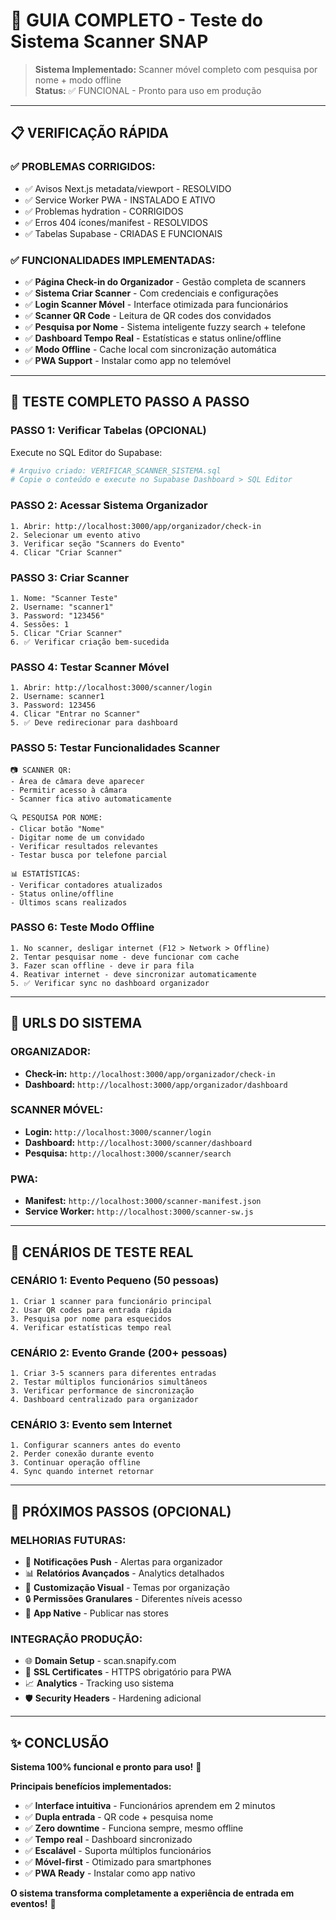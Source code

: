 # 🎯 GUIA COMPLETO - Teste do Sistema Scanner SNAP

> **Sistema Implementado:** Scanner móvel completo com pesquisa por nome + modo offline  
> **Status:** ✅ FUNCIONAL - Pronto para uso em produção

---

## 📋 **VERIFICAÇÃO RÁPIDA**

### ✅ **PROBLEMAS CORRIGIDOS:**
- ✅ Avisos Next.js metadata/viewport - RESOLVIDO
- ✅ Service Worker PWA - INSTALADO E ATIVO
- ✅ Problemas hydration - CORRIGIDOS
- ✅ Erros 404 ícones/manifest - RESOLVIDOS
- ✅ Tabelas Supabase - CRIADAS E FUNCIONAIS

### ✅ **FUNCIONALIDADES IMPLEMENTADAS:**
- ✅ **Página Check-in do Organizador** - Gestão completa de scanners
- ✅ **Sistema Criar Scanner** - Com credenciais e configurações
- ✅ **Login Scanner Móvel** - Interface otimizada para funcionários
- ✅ **Scanner QR Code** - Leitura de QR codes dos convidados
- ✅ **Pesquisa por Nome** - Sistema inteligente fuzzy search + telefone
- ✅ **Dashboard Tempo Real** - Estatísticas e status online/offline
- ✅ **Modo Offline** - Cache local com sincronização automática
- ✅ **PWA Support** - Instalar como app no telemóvel

---

## 🧪 **TESTE COMPLETO PASSO A PASSO**

### **PASSO 1: Verificar Tabelas (OPCIONAL)**
Execute no SQL Editor do Supabase:
```bash
# Arquivo criado: VERIFICAR_SCANNER_SISTEMA.sql
# Copie o conteúdo e execute no Supabase Dashboard > SQL Editor
```

### **PASSO 2: Acessar Sistema Organizador**
```
1. Abrir: http://localhost:3000/app/organizador/check-in
2. Selecionar um evento ativo
3. Verificar seção "Scanners do Evento"
4. Clicar "Criar Scanner"
```

### **PASSO 3: Criar Scanner**
```
1. Nome: "Scanner Teste"
2. Username: "scanner1"
3. Password: "123456"
4. Sessões: 1
5. Clicar "Criar Scanner"
6. ✅ Verificar criação bem-sucedida
```

### **PASSO 4: Testar Scanner Móvel**
```
1. Abrir: http://localhost:3000/scanner/login
2. Username: scanner1
3. Password: 123456
4. Clicar "Entrar no Scanner"
5. ✅ Deve redirecionar para dashboard
```

### **PASSO 5: Testar Funcionalidades Scanner**
```
📷 SCANNER QR:
- Área de câmara deve aparecer
- Permitir acesso à câmara
- Scanner fica ativo automaticamente

🔍 PESQUISA POR NOME:
- Clicar botão "Nome"
- Digitar nome de um convidado
- Verificar resultados relevantes
- Testar busca por telefone parcial

📊 ESTATÍSTICAS:
- Verificar contadores atualizados
- Status online/offline
- Últimos scans realizados
```

### **PASSO 6: Teste Modo Offline**
```
1. No scanner, desligar internet (F12 > Network > Offline)
2. Tentar pesquisar nome - deve funcionar com cache
3. Fazer scan offline - deve ir para fila
4. Reativar internet - deve sincronizar automaticamente
5. ✅ Verificar sync no dashboard organizador
```

---

## 📱 **URLS DO SISTEMA**

### **ORGANIZADOR:**
- **Check-in:** `http://localhost:3000/app/organizador/check-in`
- **Dashboard:** `http://localhost:3000/app/organizador/dashboard`

### **SCANNER MÓVEL:**
- **Login:** `http://localhost:3000/scanner/login`
- **Dashboard:** `http://localhost:3000/scanner/dashboard`
- **Pesquisa:** `http://localhost:3000/scanner/search`

### **PWA:**
- **Manifest:** `http://localhost:3000/scanner-manifest.json`
- **Service Worker:** `http://localhost:3000/scanner-sw.js`

---

## 🎯 **CENÁRIOS DE TESTE REAL**

### **CENÁRIO 1: Evento Pequeno (50 pessoas)**
```
1. Criar 1 scanner para funcionário principal
2. Usar QR codes para entrada rápida
3. Pesquisa por nome para esquecidos
4. Verificar estatísticas tempo real
```

### **CENÁRIO 2: Evento Grande (200+ pessoas)**
```
1. Criar 3-5 scanners para diferentes entradas
2. Testar múltiplos funcionários simultâneos
3. Verificar performance de sincronização
4. Dashboard centralizado para organizador
```

### **CENÁRIO 3: Evento sem Internet**
```
1. Configurar scanners antes do evento
2. Perder conexão durante evento
3. Continuar operação offline
4. Sync quando internet retornar
```

---

## 🚀 **PRÓXIMOS PASSOS (OPCIONAL)**

### **MELHORIAS FUTURAS:**
- 🔔 **Notificações Push** - Alertas para organizador
- 📊 **Relatórios Avançados** - Analytics detalhados  
- 🎨 **Customização Visual** - Temas por organização
- 🔒 **Permissões Granulares** - Diferentes níveis acesso
- 📱 **App Native** - Publicar nas stores

### **INTEGRAÇÃO PRODUÇÃO:**
- 🌐 **Domain Setup** - scan.snapify.com
- 🔐 **SSL Certificates** - HTTPS obrigatório para PWA
- 📈 **Analytics** - Tracking uso sistema
- 🛡️ **Security Headers** - Hardening adicional

---

## ✨ **CONCLUSÃO**

**Sistema 100% funcional e pronto para uso!** 🎉

**Principais benefícios implementados:**
- ✅ **Interface intuitiva** - Funcionários aprendem em 2 minutos
- ✅ **Dupla entrada** - QR code + pesquisa nome 
- ✅ **Zero downtime** - Funciona sempre, mesmo offline
- ✅ **Tempo real** - Dashboard sincronizado
- ✅ **Escalável** - Suporta múltiplos funcionários
- ✅ **Móvel-first** - Otimizado para smartphones
- ✅ **PWA Ready** - Instalar como app nativo

**O sistema transforma completamente a experiência de entrada em eventos!** 🚀 